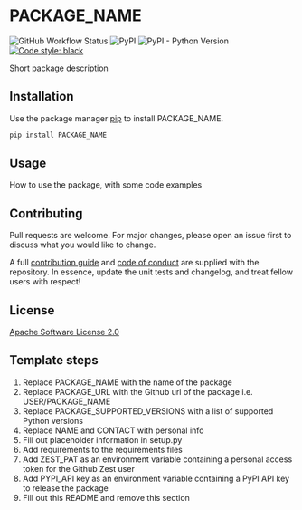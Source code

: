# PACKAGE_NAME

![GitHub Workflow Status](https://img.shields.io/github/workflow/status/PACKAGE_URL/Test)
![PyPI](https://img.shields.io/pypi/v/PACKAGE_NAME)
![PyPI - Python Version](https://img.shields.io/pypi/pyversions/PACKAGE_NAME)
[![Code style: black](https://img.shields.io/badge/code%20style-black-000000.svg)](https://github.com/psf/black)

Short package description

## Installation

Use the package manager [pip](https://pip.pypa.io/en/stable/) to install PACKAGE_NAME.

```bash
pip install PACKAGE_NAME
```

## Usage

How to use the package, with some code examples

## Contributing
Pull requests are welcome. For major changes, please open an issue first to discuss what you would like to change.

A full [contribution guide](CONTRIBUTING.md) and [code of conduct](CODE_OF_CONDUCT.md) are supplied with the repository. In essence, update the unit tests and changelog, and treat fellow users with respect!

## License
[Apache Software License 2.0](https://www.apache.org/licenses/LICENSE-2.0)

## Template steps

1. Replace PACKAGE_NAME with the name of the package
2. Replace PACKAGE_URL with the Github url of the package i.e. USER/PACKAGE_NAME
3. Replace PACKAGE_SUPPORTED_VERSIONS with a list of supported Python versions
4. Replace NAME and CONTACT with personal info
5. Fill out placeholder information in setup.py
6. Add requirements to the requirements files
7. Add ZEST_PAT as an environment variable containing a personal access token for the Github Zest user
8. Add PYPI_API key as an environment variable containing a PyPI API key to release the package
8. Fill out this README and remove this section